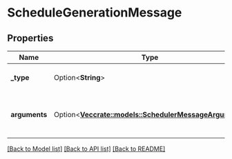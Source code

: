 # ScheduleGenerationMessage

## Properties

Name | Type | Description | Notes
------------ | ------------- | ------------- | -------------
**_type** | Option<**String**> | The type of the message | [optional]
**arguments** | Option<[**Vec<crate::models::SchedulerMessageArgument>**](SchedulerMessageArgument.md)> | The arguments describing the message | [optional]

[[Back to Model list]](../README.md#documentation-for-models) [[Back to API list]](../README.md#documentation-for-api-endpoints) [[Back to README]](../README.md)


